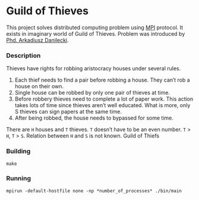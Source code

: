 Guild of Thieves
===
This project solves distributed computing problem using [MPI](https://en.wikipedia.org/wiki/Message_Passing_Interface) protocol. It exists in imaginary world of Guild of Thieves. Problem was introduced by [Phd. Arkadiusz Danilecki](http://www.cs.put.poznan.pl/adanilecki/).

### Description
Thieves have rights for robbing aristocracy houses under several rules.

1. Each thief needs to find a pair before robbing a house. They can’t rob a house on their own.
2. Single house can be robbed by only one pair of thieves at time.
3. Before robbery thieves need to complete a lot of paper work. This action takes lots of time since thieves aren’t well educated. What is more, only S thieves can sign papers at the same time.
4. After being robbed, the house needs to bypassed for some time.

There are `H` houses and `T` thieves. `T` doesn’t have to be an even number. `T` > `H`, `T` > `S`. Relation between `H` and `S` is not known.
Guild of Thiefs


### Building
```
make
```

### Running
```
mpirun -default-hostfile none -np *number_of_processes* ./bin/main
```
